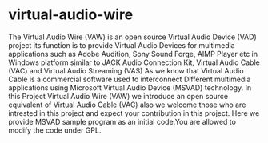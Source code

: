 virtual-audio-wire
==================
  The Virtual Audio Wire (VAW) is an open source Virtual Audio Device (VAD) project its function is to provide Virtual
Audio Devices for multimedia applications such as Adobe Audition, Sony Sound Forge, AIMP Player etc in Windows platform
similar to JACK Audio Connection Kit, Virtual Audio Cable (VAC) and Virtual Audio Streaming (VAS)
As we know that Virtual Audio Cable is a commercial software used to interconnect Different multimedia applications
using Microsoft Virtual Audio Device (MSVAD) technology. In this Project Virtual Audio Wire (VAW) we introduce an
open source equivalent of Virtual Audio Cable (VAC) also we welcome those who are intrested in this project and
expect your contribution in this project. Here we provide MSVAD sample program as an initial code.You are allowed to
modify the code under GPL.
 
